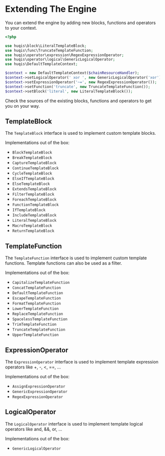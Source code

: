 # Extending The Engine

You can extend the engine by adding new blocks, functions and operators to your context.

```php
<?php

use huqis\block\LiteralTemplateBlock;
use huqis\func\TruncateTemplateFunction;
use huqis\operator\expression\RegexExpressionOperator;
use huqis\operator\logical\GenericLogicalOperator;
use huqis\DefaultTemplateContext;

$context = new DefaultTemplateContext($chainResourceHandler);
$context->setLogicalOperator(' xor ', new GenericLogicalOperator('xor'));
$context->setExpressionOperator('~=', new RegexExpressionOperator());
$context->setFunction('truncate', new TruncateTemplateFunction());
$context->setBlock('literal', new LiteralTemplateBlock());
```

Check the sources of the existing blocks, functions and operators to get you on your way.

## TemplateBlock

The ```TemplateBlock``` interface is used to implement custom template blocks.

Implementations out of the box:

- ```BlockTemplateBlock```
- ```BreakTemplateBlock```
- ```CaptureTemplateBlock```
- ```ContinueTemplateBlock```
- ```CycleTemplateBlock```
- ```ElseIfTemplateBlock```
- ```ElseTemplateBlock```
- ```ExtendsTemplateBlock```
- ```FilterTemplateBlock```
- ```ForeachTemplateBlock```
- ```FunctionTemplateBlock```
- ```IfTemplateBlock```
- ```IncludeTemplateBlock```
- ```LiteralTemplateBlock```
- ```MacroTemplateBlock```
- ```ReturnTemplateBlock```

## TemplateFunction

The ```TemplateFunction``` interface is used to implement custom template functions.
Template functions can also be used as a filter.

Implementations out of the box:

- ```CapitalizeTemplateFunction```
- ```ConcatTemplateFunction```
- ```DefaultTemplateFunction```
- ```EscapeTemplateFunction```
- ```FormatTemplateFunction```
- ```LowerTemplateFunction```
- ```ReplaceTemplateFunction```
- ```SpacelessTemplateFunction```
- ```TrimTemplateFunction```
- ```TruncateTemplateFunction```
- ```UpperTemplateFunction```

## ExpressionOperator

The ```ExpressionOperator``` interface is used to implement template expression operators like +, -, <, ==, ...

Implementations out of the box:

- ```AssignExpressionOperator```
- ```GenericExpressionOperator```
- ```RegexExpressionOperator```

## LogicalOperator

The ```LogicalOperator``` interface is used to implement template logical operators like and, &&, or, ...

Implementations out of the box:

- ```GenericLogicalOperator```
